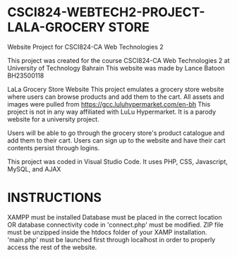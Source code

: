 # CSCI824-WEBTECH2-PROJECT-LALA-GROCERY STORE
Website Project for CSCI824-CA Web Technologies 2

This project was created for the course CSCI824-CA Web Technologies 2 at University of Technology Bahrain
This website was made by Lance Batoon BH23500118

LaLa Grocery Store Website
This project emulates a grocery store website where users can browse products and add them to the cart.
All assets and images were pulled from https://gcc.luluhypermarket.com/en-bh
This project is not in any way affiliated with LuLu Hypermarket. It is a parody website for a university project.

Users will be able to go through the grocery store's product catalogue and add them to their cart.
Users can sign up to the website and have their cart contents persist through logins.

This project was coded in Visual Studio Code.
It uses PHP, CSS, Javascript, MySQL, and AJAX

# INSTRUCTIONS
XAMPP must be installed
Database must be placed in the correct location OR database connectivity code in 'connect.php' must be modified.
ZIP file must be unzipped inside the htdocs folder of your XAMP installation.
'main.php' must be launched first through localhost in order to properly access the rest of the website.
